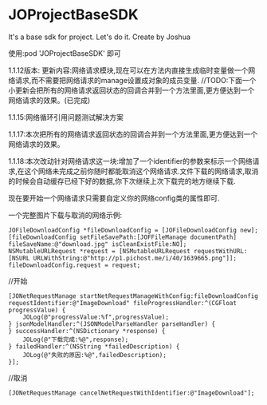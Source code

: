 # JOProjectBaseSDK
It's a base sdk for project. Let's do it.
Create by Joshua

使用:pod 'JOProjectBaseSDK' 即可

1.1.12版本:
更新内容:网络请求模块,现在可以在方法内直接生成临时变量做一个网络请求,而不需要把网络请求的manage设置成对象的成员变量.
//TODO:下面一个小更新会把所有的网络请求返回状态的回调合并到一个方法里面,更方便达到一个网络请求的效果。(已完成)

1.1.15:网络循环引用问题测试解决方案

1.1.17:本次把所有的网络请求返回状态的回调合并到一个方法里面,更方便达到一个网络请求的效果。

1.1.18:本次改动针对网络请求这一块:增加了一个identifier的参数来标示一个网络请求,在这个网络未完成之前你随时都能取消这个网络请求.文件下载的网络请求,取消的时候会自动缓存已经下好的数据,你下次继续上次下载完的地方继续下载.

现在要开始一个网络请求只需要自定义你的网络config类的属性即可.

一个完整图片下载与取消的网络示例:

    JOFileDownloadConfig *fileDownloadConfig = [JOFileDownloadConfig new];
    [fileDownloadConfig setFileSavePath:[JOFFileManage documentPath] fileSaveName:@"download.jpg" isCleanExistFile:NO];
    NSMutableURLRequest *request = [NSMutableURLRequest requestWithURL:[NSURL URLWithString:@"http://p1.pichost.me/i/40/1639665.png"]];
    fileDownloadConfig.request = request;
    
//开始

    [JONetRequestManage startNetRequestManageWithConfig:fileDownloadConfig requestIdentifier:@"ImageDownload" fileProgressHandler:^(CGFloat progressValue) {
        JOLog(@"progressValue:%f",progressValue);
    } jsonModelHandler:^(JSONModelParseHandler parseHandler) {
    } successHandler:^(NSDictionary *response) {
        JOLog(@"下载完成:%@",response);
    } failedHandler:^(NSString *failedDescription) {
        JOLog(@"失败的原因:%@",failedDescription);
    }];

//取消

    [JONetRequestManage cancelNetRequestWithIdentifier:@"ImageDownload"];

